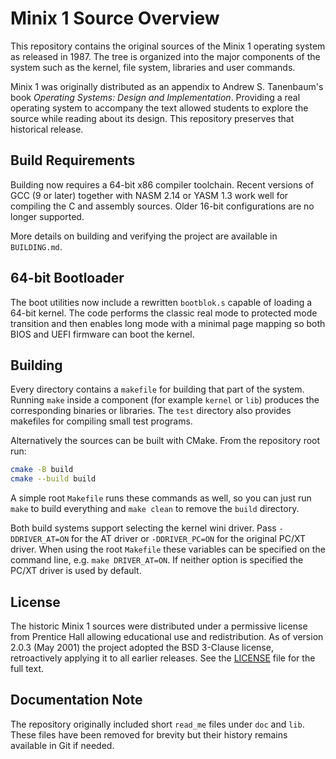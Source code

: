 # Minix 1 Source Overview

This repository contains the original sources of the Minix 1 operating system as
released in 1987.  The tree is organized into the major components of the
system such as the kernel, file system, libraries and user commands.

Minix 1 was originally distributed as an appendix to Andrew S. Tanenbaum's
book *Operating Systems: Design and Implementation*.  Providing a real
operating system to accompany the text allowed students to explore the source
while reading about its design.  This repository preserves that historical
release.

## Build Requirements

Building now requires a 64-bit x86 compiler toolchain.  Recent versions of GCC
(9 or later) together with NASM 2.14 or YASM 1.3 work well for compiling the C
and assembly sources.  Older 16-bit configurations are no longer supported.

More details on building and verifying the project are available in
`BUILDING.md`.

## 64-bit Bootloader
The boot utilities now include a rewritten `bootblok.s` capable of loading a 64-bit kernel. The code performs the classic real mode to protected mode transition and then enables long mode with a minimal page mapping so both BIOS and UEFI firmware can boot the kernel.

## Building

Every directory contains a `makefile` for building that part of the system.
Running `make` inside a component (for example `kernel` or `lib`) produces the
corresponding binaries or libraries.  The `test` directory also provides
makefiles for compiling small test programs.

Alternatively the sources can be built with CMake.  From the repository root
run:

```sh
cmake -B build
cmake --build build
```

A simple root `Makefile` runs these commands as well, so you can just run `make` to build everything and `make clean` to remove the `build` directory.

Both build systems support selecting the kernel wini driver.  Pass
`-DDRIVER_AT=ON` for the AT driver or `-DDRIVER_PC=ON` for the original PC/XT
driver.  When using the root `Makefile` these variables can be specified on the
command line, e.g. `make DRIVER_AT=ON`.  If neither option is specified the
PC/XT driver is used by default.

## License

The historic Minix 1 sources were distributed under a permissive license from
Prentice Hall allowing educational use and redistribution.  As of version 2.0.3
(May 2001) the project adopted the BSD&nbsp;3-Clause license, retroactively
applying it to all earlier releases.  See the [LICENSE](LICENSE) file for the
full text.

## Documentation Note

The repository originally included short `read_me` files under `doc` and `lib`.
These files have been removed for brevity but their history remains available in
Git if needed.

